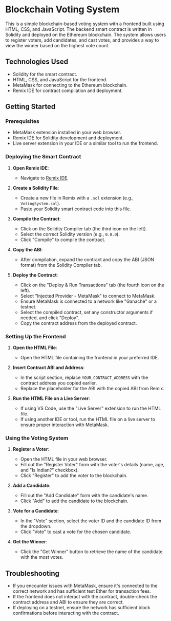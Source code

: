 # Blockchain Voting System

This is a simple blockchain-based voting system with a frontend built using HTML, CSS, and JavaScript. The backend smart contract is written in Solidity and deployed on the Ethereum blockchain. The system allows users to register voters, add candidates, and cast votes, and provides a way to view the winner based on the highest vote count.

## Technologies Used
- Solidity for the smart contract.
- HTML, CSS, and JavaScript for the frontend.
- MetaMask for connecting to the Ethereum blockchain.
- Remix IDE for contract compilation and deployment.

## Getting Started

### Prerequisites
- MetaMask extension installed in your web browser.
- Remix IDE for Solidity development and deployment.
- Live server extension in your IDE or a similar tool to run the frontend.

### Deploying the Smart Contract
1. **Open Remix IDE**:
   - Navigate to [Remix IDE](https://remix.ethereum.org/).
   
2. **Create a Solidity File**:
   - Create a new file in Remix with a `.sol` extension (e.g., `VotingSystem.sol`).
   - Paste your Solidity smart contract code into this file.

3. **Compile the Contract**:
   - Click on the Solidity Compiler tab (the third icon on the left).
   - Select the correct Solidity version (e.g., `0.8.0`).
   - Click "Compile" to compile the contract.

4. **Copy the ABI**:
   - After compilation, expand the contract and copy the ABI (JSON format) from the Solidity Compiler tab.

5. **Deploy the Contract**:
   - Click on the "Deploy & Run Transactions" tab (the fourth icon on the left).
   - Select "Injected Provider - MetaMask" to connect to MetaMask.
   - Ensure MetaMask is connected to a network like "Ganache" or a testnet.
   - Select the compiled contract, set any constructor arguments if needed, and click "Deploy".
   - Copy the contract address from the deployed contract.

### Setting Up the Frontend
1. **Open the HTML File**:
   - Open the HTML file containing the frontend in your preferred IDE.

2. **Insert Contract ABI and Address**:
   - In the script section, replace `YOUR_CONTRACT_ADDRESS` with the contract address you copied earlier.
   - Replace the placeholder for the ABI with the copied ABI from Remix.

3. **Run the HTML File on a Live Server**:
   - If using VS Code, use the "Live Server" extension to run the HTML file.
   - If using another IDE or tool, run the HTML file on a live server to ensure proper interaction with MetaMask.

### Using the Voting System
1. **Register a Voter**:
   - Open the HTML file in your web browser.
   - Fill out the "Register Voter" form with the voter's details (name, age, and "Is Indian?" checkbox).
   - Click "Register" to add the voter to the blockchain.

2. **Add a Candidate**:
   - Fill out the "Add Candidate" form with the candidate's name.
   - Click "Add" to add the candidate to the blockchain.

3. **Vote for a Candidate**:
   - In the "Vote" section, select the voter ID and the candidate ID from the dropdown.
   - Click "Vote" to cast a vote for the chosen candidate.

4. **Get the Winner**:
   - Click the "Get Winner" button to retrieve the name of the candidate with the most votes.

## Troubleshooting
- If you encounter issues with MetaMask, ensure it's connected to the correct network and has sufficient test Ether for transaction fees.
- If the frontend does not interact with the contract, double-check the contract address and ABI to ensure they are correct.
- If deploying on a testnet, ensure the network has sufficient block confirmations before interacting with the contract.

